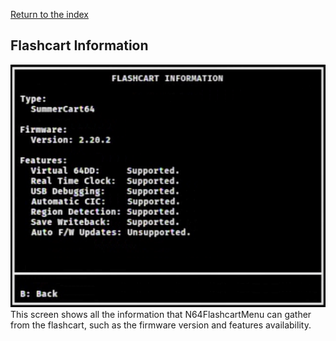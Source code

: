 [Return to the index](./00_index.md)
## Flashcart Information
![Example flashcart information](./images/sc64-flashcart-information.png "example flashcart information")  
This screen shows all the information that N64FlashcartMenu can gather from the flashcart, such as the firmware version and features availability.
